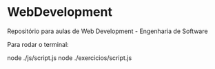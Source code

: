 # WebDevelopment
Repositório para aulas de Web Development - Engenharia de Software

Para rodar o terminal:

node ./js/script.js
node ./exercicios/script.js
